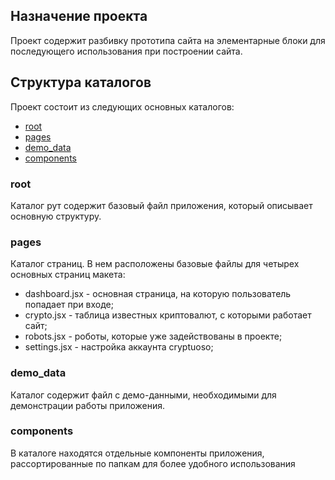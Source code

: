 
## Назначение проекта
Проект содержит разбивку прототипа сайта на элементарные блоки для 
последующего использования при построении сайта.

## Структура каталогов
Проект состоит из следующих основных каталогов:
* [root](###root)
* [pages](###pages)
* [demo_data](###demo_data)
* [components](###components)

### root
Каталог рут содержит базовый файл приложения, который описывает основную структуру.

### pages
Каталог страниц. В нем расположены базовые файлы для четырех основных страниц макета:
* dashboard.jsx - основная страница, на которую пользователь попадает при входе;
* crypto.jsx - таблица известных криптовалют, с которыми работает сайт;
* robots.jsx - роботы, которые уже задействованы в проекте;
* settings.jsx - настройка аккаунта cryptuoso;

### demo_data
Каталог содержит файл с демо-данными, необходимыми для демонстрации работы приложения.

### components
В каталоге находятся отдельные компоненты приложения, рассортированные по папкам для 
более удобного использования
